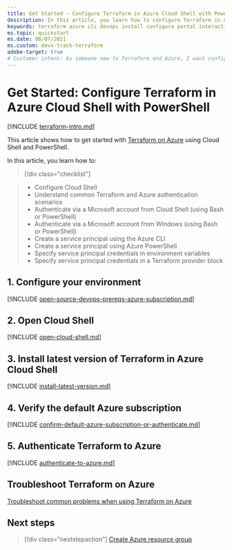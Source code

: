 ```yaml
---
title: Get Started - Configure Terraform in Azure Cloud Shell with PowerShell
description: In this article, you learn how to configure Terraform in Azure Cloud Shell with PowerShell
keywords: terraform azure cli devops install configure portal interactive login rbac service principal automated script
ms.topic: quickstart
ms.date: 08/07/2021
ms.custom: devx-track-terraform
adobe-target: true
# Customer intent: As someone new to Terraform and Azure, I want configure Terraform in Azure Cloud Shell using the PowerShell environment.
---
```


# Get Started: Configure Terraform in Azure Cloud Shell with PowerShell
 
[!INCLUDE [terraform-intro.md](includes/terraform-intro.md)]

This article shows how to get started with [Terraform on Azure](https://www.terraform.io/docs/providers/azurerm/index.html) using Cloud Shell and PowerShell.

In this article, you learn how to:
> [!div class="checklist"]

> * Configure Cloud Shell
> * Understand common Terraform and Azure authentication scenarios
> * Authenticate via a Microsoft account from Cloud Shell (using Bash or PowerShell)
> * Authenticate via a Microsoft account from Windows (using Bash or PowerShell)
> * Create a service principal using the Azure CLI
> * Create a service principal using Azure PowerShell
> * Specify service principal credentials in environment variables
> * Specify service principal credentials in a Terraform provider block

## 1. Configure your environment

[!INCLUDE [open-source-devops-prereqs-azure-subscription.md](../includes/open-source-devops-prereqs-azure-subscription.md)]

## 2. Open Cloud Shell

[!INCLUDE [open-cloud-shell.md](../includes/open-cloud-shell.md)]

## 3. Install latest version of Terraform in Azure Cloud Shell

[!INCLUDE [install-latest-version.md](includes/install-latest-version.md)]

## 4. Verify the default Azure subscription

[!INCLUDE [confirm-default-azure-subscription-or-authenticate.md](includes/confirm-default-azure-subscription-or-authenticate.md)]

## 5. Authenticate Terraform to Azure

[!INCLUDE [authenticate-to-azure.md](includes/authenticate-to-azure.md)]

## Troubleshoot Terraform on Azure

[Troubleshoot common problems when using Terraform on Azure](troubleshoot.md)

## Next steps

> [!div class="nextstepaction"]
> [Create Azure resource group](create-resource-group.md)